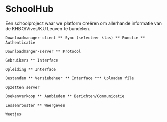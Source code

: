SchoolHub
=========
Een schoolproject waar we platform creëren om allerhande informatie van de KHBO/Vives/KU Leuven te bundelen.

    Downloadmanager-client ** Sync (selecteer klas) ** Functie ** Authenticatie

    Downloadmanger-server ** Protocol

    Gebruikers ** Interface

    Opleiding ** Interface

    Bestanden ** Versiebeheer ** Interface *** Uploaden file

    Opzetten server

    Boekenverkoop ** Aanbieden ** Berichten/Communicatie

    Lessenrooster ** Weergeven

    Weetjes
